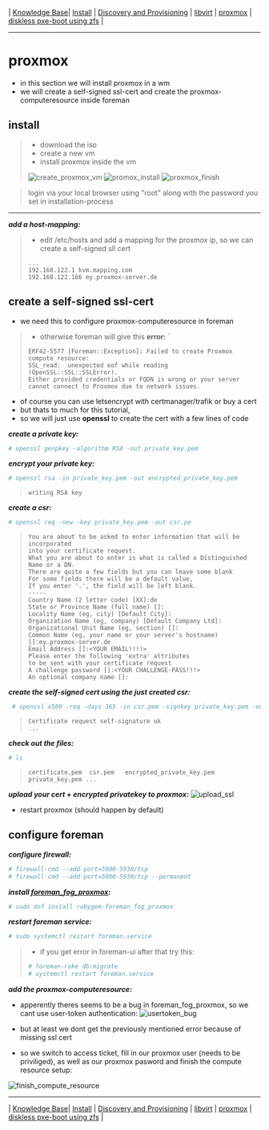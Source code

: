 
 | [Knowledge Base](https://ji-podhead.github.io/RHEL_9_Foreman_Guide/knowledge%20base)| [Install](https://ji-podhead.github.io/RHEL_9_Foreman_Guide/installation%20(katello%2Cdiscovery%2Cdhcp%2Ctftp)) | [Discovery and Provisioning](https://ji-podhead.github.io/RHEL_9_Foreman_Guide/discovery%20and%20provisioning) | [libvirt](https://ji-podhead.github.io/RHEL_9_Foreman_Guide/libvirt) | [proxmox](https://ji-podhead.github.io/RHEL_9_Foreman_Guide/proxmox) | [diskless pxe-boot using zfs](https://ji-podhead.github.io/RHEL_9_Foreman_Guide/diskless_pxe_using_zfs) |


---

# proxmox 
- in this section we will install proxmox in a wm
- we will create a self-signed ssl-cert and create the proxmox-computeresource inside foreman

## install
> - download the iso
> - create a new vm
> - install proxmox inside the vm
> 
> ![create_proxmox_vm](https://github.com/ji-podhead/RHEL_9_Foreman_Guide/blob/main/img/libvirt_create_proxmox_vm.png?raw=true)
> ![promox_install](https://github.com/ji-podhead/RHEL_9_Foreman_Guide/blob/main/img/libvirt_initial_proxmox_boot.png?raw=true)
> ![proxmox_finish](https://github.com/ji-podhead/RHEL_9_Foreman_Guide/blob/main/img/libvirt_proxmox_complete.png?raw=true)

> login via your local browser using "root" along with the password you set in installation-process

---

***add a host-mapping:***
> - edit /etc/hosts and add a mapping for the proxmox ip, so we can create a self-signed sll cert
> ```
> ...
> 192.168.122.1 kvm.mapping.com
> 192.168.122.166 my.proxmox-server.de
>```

## create a self-signed ssl-cert
 - we need this to configure proxmox-computeresource in foreman
> - otherwise foreman will give this **error:** ` 
>```
> ERF42-5577 [Foreman::Exception]: Failed to create Proxmox compute resource: 
> SSL_read:  unexpected eof while reading (OpenSSL::SSL::SSLError). 
> Either provided credentials or FQDN is wrong or your server cannot connect to Proxmox due to network issues.
>```
  - of course you can use letsencrypt with certmanager/trafik or buy a cert
 -  but thats to much for this tutorial,
 -  so we will just use **openssl** to create the cert with a few lines of code
 
***create a private key:***
```Bash
# openssl genpkey -algorithm RSA -out private_key.pem
```
***encrypt your private key:***
```Bash
# openssl rsa -in private_key.pem -out encrypted_private_key.pem
```
>```
> writing RSA key
>```

***create a csr:***
```Bash
# openssl req -new -key private_key.pem -out csr.pe
```

>```
>You are about to be asked to enter information that will be incorporated 
> into your certificate request.
> What you are about to enter is what is called a Distinguished Name or a DN.
> There are quite a few fields but you can leave some blank
> For some fields there will be a default value,
> If you enter '.', the field will be left blank.
> -----
> Country Name (2 letter code) [XX]:de
> State or Province Name (full name) []:
> Locality Name (eg, city) [Default City]:
> Organization Name (eg, company) [Default Company Ltd]:
> Organizational Unit Name (eg, section) []:
> Common Name (eg, your name or your server's hostname) []:my.proxmox-server.de 
> Email Address []:<YOUR EMAIL!!!!>
> Please enter the following 'extra' attributes
> to be sent with your certificate request
> A challenge password []:<YOUR CHALLENGE-PASS!!!>
> An optional company name []:
>```

***create the self-signed cert using the just created csr:***
```Bash
 # openssl x509 -req -days 365 -in csr.pem -signkey private_key.pem -out certificate.pem
```

>```
>Certificate request self-signature ok
>...
>```
>

***check out the files:***

```Bash 
# ls
```
>```
 > certificate.pem  csr.pem   encrypted_private_key.pem  private_key.pem ...
 >```
 
 ***upload your cert + encrypted privatekey to proxmox:***
 ![upload_ssl](https://github.com/ji-podhead/RHEL_9_Foreman_Guide/blob/main/img/proxmox_upload_custom_certificat.png?raw=true)
 
 - restart proxmox (should happen by default) 

## configure foreman

***configure firewall:***

```Bash
# firewall-cmd --add-port=5900-5930/tcp
# firewall-cmd --add-port=5900-5930/tcp --permanent
```

***install [foreman_fog_proxmox](https://github.com/theforeman/foreman_fog_proxmox):***

```Bash
# sudo dnf install rubygem-foreman_fog_proxmox
```

***restart foreman service:***

```Bash
# sudo systemctl restart foreman.service
```

> - if you get error in foreman-ui after that try this:
> ```Bash
> # foreman-rake db:migrate
> # systemctl restart foreman.service 
>```

***add the proxmox-computeresource:***

- apperently theres seems to be a bug in foreman_fog_proxmox, so we cant use user-token authentication:
![usertoken_bug](https://github.com/ji-podhead/RHEL_9_Foreman_Guide/blob/main/img/proxmox_compute_resource_version.png?raw=true)

-  but at least we dont get the previously mentioned error because of missing ssl cert
- so we switch to access ticket, fill in our proxmox user (needs to be priviliged), as well as our proxmox pasword and finish the compute resource setup:

![finish_compute_resource](https://github.com/ji-podhead/RHEL_9_Foreman_Guide/blob/main/img/proxmox_compute_resource_finish.png?raw=true)

---



 | [Knowledge Base](https://ji-podhead.github.io/RHEL_9_Foreman_Guide/knowledge%20base)| [Install](https://ji-podhead.github.io/RHEL_9_Foreman_Guide/installation%20(katello%2Cdiscovery%2Cdhcp%2Ctftp)) | [Discovery and Provisioning](https://ji-podhead.github.io/RHEL_9_Foreman_Guide/discovery%20and%20provisioning) | [libvirt](https://ji-podhead.github.io/RHEL_9_Foreman_Guide/libvirt) | [proxmox](https://ji-podhead.github.io/RHEL_9_Foreman_Guide/proxmox) | [diskless pxe-boot using zfs](https://ji-podhead.github.io/RHEL_9_Foreman_Guide/diskless_pxe_using_zfs) |

